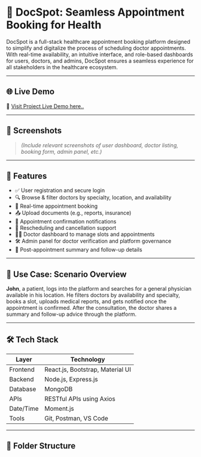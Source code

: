 # 🏥 DocSpot: Seamless Appointment Booking for Health

DocSpot is a full-stack healthcare appointment booking platform designed to simplify and digitalize the process of scheduling doctor appointments. With real-time availability, an intuitive interface, and role-based dashboards for users, doctors, and admins, DocSpot ensures a seamless experience for all stakeholders in the healthcare ecosystem.

---

## 🌐 Live Demo

🚀 [Visit Project Live Demo here..](https://docspot-7jfw.onrender.com/)

---

## 📸 Screenshots

> *(Include relevant screenshots of user dashboard, doctor listing, booking form, admin panel, etc.)*

---

## 🧩 Features

- ✅ User registration and secure login
- 🔍 Browse & filter doctors by specialty, location, and availability
- 📅 Real-time appointment booking
- 📤 Upload documents (e.g., reports, insurance)
- 📨 Appointment confirmation notifications
- 🔁 Rescheduling and cancellation support
- 👨‍⚕️ Doctor dashboard to manage slots and appointments
- 🛠️ Admin panel for doctor verification and platform governance
- 📑 Post-appointment summary and follow-up details

---

## 🎯 Use Case: Scenario Overview

**John**, a patient, logs into the platform and searches for a general physician available in his location. He filters doctors by availability and specialty, books a slot, uploads medical reports, and gets notified once the appointment is confirmed. After the consultation, the doctor shares a summary and follow-up advice through the platform.

---

## 🛠️ Tech Stack

| Layer      | Technology                |
|------------|---------------------------|
| Frontend   | React.js, Bootstrap, Material UI |
| Backend    | Node.js, Express.js       |
| Database   | MongoDB                   |
| APIs       | RESTful APIs using Axios  |
| Date/Time  | Moment.js                 |
| Tools      | Git, Postman, VS Code     |

---

## 📁 Folder Structure


